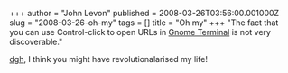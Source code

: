 +++
author = "John Levon"
published = 2008-03-26T03:56:00.001000Z
slug = "2008-03-26-oh-my"
tags = []
title = "Oh my"
+++
"The fact that you can use Control-click to open URLs in [Gnome
Terminal](http://en.wikipedia.org/wiki/GNOME_Terminal) is not very
discoverable."  
  
[dgh](http://advogato.org/person/dgh/diary/19.html), I think you might
have revolutionalarised my life!
